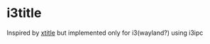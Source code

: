 # i3title

Inspired by [xtitle](https://github.com/baskerville/xtitle) but implemented only for i3(wayland?) using i3ipc
